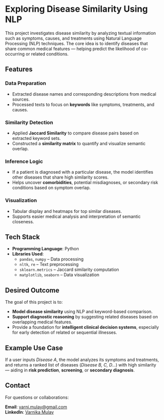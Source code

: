 # Exploring Disease Similarity Using NLP

This project investigates disease similarity by analyzing textual information such as symptoms, causes, and treatments using Natural Language Processing (NLP) techniques. The core idea is to identify diseases that share common medical features — helping predict the likelihood of co-occurring or related conditions.

## Features

### Data Preparation
- Extracted disease names and corresponding descriptions from medical sources.
- Processed texts to focus on **keywords** like symptoms, treatments, and causes.

### Similarity Detection
- Applied **Jaccard Similarity** to compare disease pairs based on extracted keyword sets.
- Constructed a **similarity matrix** to quantify and visualize semantic overlap.

### Inference Logic
- If a patient is diagnosed with a particular disease, the model identifies other diseases that share high similarity scores.
- Helps uncover **comorbidities**, potential misdiagnoses, or secondary risk conditions based on symptom overlap.

### Visualization
- Tabular display and heatmaps for top similar diseases.
- Supports easier medical analysis and interpretation of semantic closeness.

## Tech Stack

- **Programming Language**: Python
- **Libraries Used**:
  - `pandas`, `numpy` – Data processing
  - `nltk`, `re` – Text preprocessing
  - `sklearn.metrics` – Jaccard similarity computation
  - `matplotlib`, `seaborn` – Data visualization

## Desired Outcome

The goal of this project is to:
- **Model disease similarity** using NLP and keyword-based comparison.
- **Support diagnostic reasoning** by suggesting related diseases based on overlapping medical features.
- Provide a foundation for **intelligent clinical decision systems**, especially for early detection of related or sequential illnesses.

## Example Use Case

If a user inputs *Disease A*, the model analyzes its symptoms and treatments, and returns a ranked list of diseases (*Disease B, C, D...*) with high similarity — aiding in **risk prediction**, **screening**, or **secondary diagnosis**.

## Contact

For questions or collaborations:

**Email**: varni.mulay@gmail.com  
**LinkedIn**: [Varnika Mulay](https://www.linkedin.com/in/varnika-mulay)
